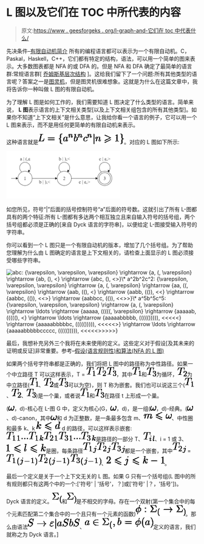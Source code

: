 # L 图以及它们在 TOC 中所代表的内容

> 原文:[https://www . geesforgeks . org/l-graph-and-它们在 toc 中代表什么/](https://www.geeksforgeeks.org/l-graphs-and-what-they-represent-in-toc/)

先决条件–[有限自动机简介](https://www.geeksforgeeks.org/toc-finite-automata-introduction/)
所有的编程语言都可以表示为一个有限自动机。C，Paskal，Haskell，C++，它们都有特定的结构，语法，可以用一个简单的图来表示。大多数图表都是 NFA 的或 DFA 的。但是 NFA 和 DFA 确定了最简单的语言群:常规语言群[ [乔姆斯基层次结构](https://www.geeksforgeeks.org/toc-chomsky-hierarchy/) ]。这给我们留下了一个问题:所有其他类型的语言呢？答案之一是[图灵机](https://www.geeksforgeeks.org/turing-machine/)，但是图灵机很难想象。这就是为什么在这篇文章中，我将告诉你一种叫做 L 图的有限自动机。

为了理解 L 图是如何工作的，我们需要知道 L 图决定了什么类型的语言。简单来说， **L 图**表示语言的上下文相关类型[以及上下文相关组包含的所有其他类型]。如果你不知道“上下文相关”是什么意思，让我给你看一个语言的例子，它可以用一个 L 图来表示，而不是用任何更简单的有限自动机来表示。

这种语言就是![L = \{ a^nb^nc^n | n \geqslant 1 \}](img/6573e7aa5ab373d18b66410a8c977228.png "Rendered by QuickLaTeX.com")。对应的 L 图如下所示:

![](img/c5e10b9fcd446e3587b01956bcbebdf6.png)

如您所见，符号“|”后面的括号控制符号“a”后面的符号数。这就引出了所有 L-图都具有的两个特征:所有 L-图都有多达两个相互独立且来自输入符号的括号组，两个括号组都必须是正确的[来自 Dyck 语言的字符串]，以便给定 L-图接受输入符号的字符串。

你可以看到一个 L 图只是一个有限自动机的版本，增加了几个括号组。为了帮助您理解为什么由 L 图确定的语言是上下文相关的，请检查上面显示的 L 图必须接受哪些字符串。

![abc: \{\varepsilon, \varepsilon, \varepsilon\} \rightarrow \{a, (, \varepsilon} \rightarrow \{ab, (), <\} \rightarrow \{abc, (), <>\}\\* a^2b^2c^2: \{\varepsilon, \varepsilon, \varepsilon\} \rightarrow \{a, (, \varepsilon\} \rightarrow \{aa, ((, \varepsilon\} \rightarrow \{aab, ((), <\} \rightarrow \{aabb, (()), <<\} \rightarrow \{aabbc, (()), <<>\} \rightarrow \{aabbcc, (()), <<>>\}\\* a^5b^5c^5: \{\varepsilon, \varepsilon, \varepsilon\} \rightarrow \{a, (, \varepsilon\} \rightarrow \ldots \rightarrow \{aaaaa, (((((, \varepsilon\} \rightarrow \{aaaaab, (((((), <\} \rightarrow \ldots \rightarrow \{aaaaabbbbb, ((((())))), <<<<<\} \rightarrow \{aaaaabbbbbc, ((((())))), <<<<<>\} \rightarrow \ldots \rightarrow \{aaaaabbbbbccccc, ((((())))), <<<<<>>>>>\}](img/a87858be12ab16d8d6b1708bd2f059c7.png "Rendered by QuickLaTeX.com")

最后，我想补充另外三个我将在未来使用的定义。这些定义对于假设[及其未来的证明或反证]非常重要。参考–[假设(语言规则性)和算法(NFA 的 L 图)](https://www.geeksforgeeks.org/theory-of-computation-hypothesis-language-regularity-and-algorithm-l-graph-to-nfa/)

如果两个括号字符串都是正确的，我们将把 L 图中的路径称为中性路径。如果一个中立路径 T 可以这样表示，T = ![T_1T_2T_3](img/cf141fcc7d26ff4f599942385f23c9ad.png "Rendered by QuickLaTeX.com")，其中![T_1](img/96a6733fdaf50c52e52e85cd454070bb.png "Rendered by QuickLaTeX.com")和![T_3](img/391c6f9ba720008bcd1c0ef22a3a11d2.png "Rendered by QuickLaTeX.com")为循环，![T_2](img/c42f122bb69494abc4b51a381f5db39b.png "Rendered by QuickLaTeX.com")为中立路径(![T_1](img/96a6733fdaf50c52e52e85cd454070bb.png "Rendered by QuickLaTeX.com")、![T_2](img/c42f122bb69494abc4b51a381f5db39b.png "Rendered by QuickLaTeX.com")或![T_3](img/391c6f9ba720008bcd1c0ef22a3a11d2.png "Rendered by QuickLaTeX.com")可以为空)，则 T 称为嵌套。我们也可以说这三个(![T_1](img/96a6733fdaf50c52e52e85cd454070bb.png "Rendered by QuickLaTeX.com")、![T_2](img/c42f122bb69494abc4b51a381f5db39b.png "Rendered by QuickLaTeX.com")、![T_3](img/391c6f9ba720008bcd1c0ef22a3a11d2.png "Rendered by QuickLaTeX.com"))是一个巢，或者说![T_1](img/96a6733fdaf50c52e52e85cd454070bb.png "Rendered by QuickLaTeX.com")和![T_3](img/391c6f9ba720008bcd1c0ef22a3a11d2.png "Rendered by QuickLaTeX.com")在路径 t 上形成一个巢。

(![\omega](img/34f7f9b8905d871228266ad9bd8debae.png "Rendered by QuickLaTeX.com")，d)-核心在 L-图 G 中，定义为核心(G，![\omega](img/34f7f9b8905d871228266ad9bd8debae.png "Rendered by QuickLaTeX.com")，d)，是一组(![\omega](img/34f7f9b8905d871228266ad9bd8debae.png "Rendered by QuickLaTeX.com")，d)-经典。(![\omega](img/34f7f9b8905d871228266ad9bd8debae.png "Rendered by QuickLaTeX.com")、d)-canon，其中![\omega](img/34f7f9b8905d871228266ad9bd8debae.png "Rendered by QuickLaTeX.com")和 d 为正整数，是一条最多包含 m、![m \leqslant \omega](img/de801196d14f018933c8ed47ad1c428c.png "Rendered by QuickLaTeX.com")、中性圈和最多 k、k ![k \leqslant d](img/94a7abd3151b6f46052602120c245366.png "Rendered by QuickLaTeX.com") d 的路径，可以这样表示嵌套:![T_1_1...T_1_kT_2_1T_3_1...T_3_k](img/9dfe8340b6412afdcede20e990a6a4f7.png "Rendered by QuickLaTeX.com")是路径的一部分 T、![T_i_l](img/d41e1f4689624043bf52ed389b20b30b.png "Rendered by QuickLaTeX.com")、i = 1 或 3、![1 \leqslant l \leqslant k](img/251907ab572b74af2e89f4c67de908c7.png "Rendered by QuickLaTeX.com")是圈，每条路径![T_1_jT_2_jT_3_j](img/5554c6ddcbc7cec4781e3f5d9e62787a.png "Rendered by QuickLaTeX.com")都是一个嵌套，其中![T_2_j](img/1c1bfed66187c5250e2130a13a9f6243.png "Rendered by QuickLaTeX.com") = ![T_1_(_j_-_1_)T_2_(_j_-_1_)T_3_(_j_-_1_)](img/52bf15b84fe90dbae42c0e09d7e7cb66.png "Rendered by QuickLaTeX.com")、![2 \leqslant j \leqslant k-1](img/bf2e222db97457cbb530ab9be4ddd505.png "Rendered by QuickLaTeX.com")。

最后一个定义是关于一个上下文无关的 L 图。如果 G 只有一个括号组(L 图中的所有规则都只有这两个中的一个:['符号' | '括号'，？]或['符号' |？，'括号'])。

Dyck 语言的定义。![\Sigma_(](img/71eee56474d6665768661e4caba62228.png "Rendered by QuickLaTeX.com")和![\Sigma_)](img/cb6f9b95a561e7346fbf195df83160ed.png "Rendered by QuickLaTeX.com")是不相交的字母。存在一个双射(第一个集合中的每个元素匹配第二个集合中的一个且只有一个元素的函数)![\phi: \Sigma_( \rightarrow \Sigma_)](img/4e4fcef716722e807b3cb452656f712f.png "Rendered by QuickLaTeX.com")。那么由语法![S \rightarrow \varepsilon | aSbS](img/cae6ac2ebbf4e36020ac401875b3279d.png "Rendered by QuickLaTeX.com")、![a \in \Sigma_(, b = \phi(a)](img/344218a0ff7e8d58520ac8aede33802f.png "Rendered by QuickLaTeX.com")定义的语言，我们就称之为 Dyck 语言。]